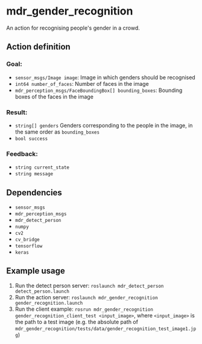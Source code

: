 # mdr_gender_recognition

An action for recognising people's gender in a crowd.

## Action definition

### Goal:

* ``sensor_msgs/Image image``: Image in which genders should be recognised
* ``int64 number_of_faces``: Number of faces in the image
* ``mdr_perception_msgs/FaceBoundingBox[] bounding_boxes``: Bounding boxes of the faces in the image

### Result:

* ``string[] genders`` Genders corresponding to the people in the image, in the same order as `bounding_boxes`  
* ``bool success``

### Feedback:

* ``string current_state``
* ``string message``

## Dependencies

* ``sensor_msgs``
* ``mdr_perception_msgs``
* ``mdr_detect_person``
* ``numpy``
* ``cv2``
* ``cv_bridge``
* ``tensorflow``
* ``keras``

## Example usage

1. Run the detect person server: ``roslaunch mdr_detect_person detect_person.launch``
2. Run the action server: ``roslaunch mdr_gender_recognition gender_recognition.launch``
3. Run the client example: ``rosrun mdr_gender_recognition gender_recognition_client_test <input_image>``, where ``<input_image>`` is the path to a test image (e.g. the absolute path of ``mdr_gender_recognition/tests/data/gender_recognition_test_image1.jpg``)
